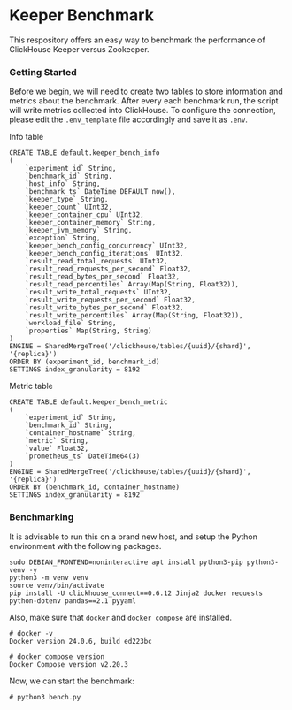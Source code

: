 # Keeper Benchmark
This respository offers an easy way to benchmark the performance of ClickHouse Keeper versus Zookeeper.

### Getting Started
Before we begin, we will need to create two tables to store information and metrics about the benchmark. After every each benchmark run, the script will write metrics collected into ClickHouse. To configure the connection, please edit the `.env_template` file accordingly and save it as `.env`.

Info table
```
CREATE TABLE default.keeper_bench_info
(
    `experiment_id` String,
    `benchmark_id` String,
    `host_info` String,
    `benchmark_ts` DateTime DEFAULT now(),
    `keeper_type` String,
    `keeper_count` UInt32,
    `keeper_container_cpu` UInt32,
    `keeper_container_memory` String,
    `keeper_jvm_memory` String,
    `exception` String,
    `keeper_bench_config_concurrency` UInt32,
    `keeper_bench_config_iterations` UInt32,
    `result_read_total_requests` UInt32,
    `result_read_requests_per_second` Float32,
    `result_read_bytes_per_second` Float32,
    `result_read_percentiles` Array(Map(String, Float32)),
    `result_write_total_requests` UInt32,
    `result_write_requests_per_second` Float32,
    `result_write_bytes_per_second` Float32,
    `result_write_percentiles` Array(Map(String, Float32)),
    `workload_file` String,
    `properties` Map(String, String)
)
ENGINE = SharedMergeTree('/clickhouse/tables/{uuid}/{shard}', '{replica}')
ORDER BY (experiment_id, benchmark_id)
SETTINGS index_granularity = 8192
```

Metric table
```
CREATE TABLE default.keeper_bench_metric
(
    `experiment_id` String,
    `benchmark_id` String,
    `container_hostname` String,
    `metric` String,
    `value` Float32,
    `prometheus_ts` DateTime64(3)
)
ENGINE = SharedMergeTree('/clickhouse/tables/{uuid}/{shard}', '{replica}')
ORDER BY (benchmark_id, container_hostname)
SETTINGS index_granularity = 8192
```

### Benchmarking

It is advisable to run this on a brand new host, and setup the Python environment with the following packages.
```
sudo DEBIAN_FRONTEND=noninteractive apt install python3-pip python3-venv -y
python3 -m venv venv
source venv/bin/activate
pip install -U clickhouse_connect==0.6.12 Jinja2 docker requests python-dotenv pandas==2.1 pyyaml
```

Also, make sure that `docker` and `docker compose` are installed. 

```
# docker -v
Docker version 24.0.6, build ed223bc

# docker compose version
Docker Compose version v2.20.3
```

Now, we can start the benchmark:

```
# python3 bench.py
```